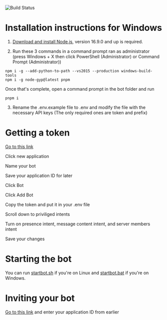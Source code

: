 ![Build Status](https://github.com/william5553/triv/workflows/lint/badge.svg?branch=discord.js-latest)
# Installation instructions for Windows
1. [Download and install Node.js](https://nodejs.org/en/), version 16.9.0 and up is required.

2. Run these 3 commands in a command prompt ran as administrator (press Windows + X then click PowerShell (Administrator) or Command Prompt (Administrator))
```shell
npm i -g --add-python-to-path --vs2015 --production windows-build-tools
npm i -g node-gyp@latest pnpm
```

Once that's complete, open a command prompt in the bot folder and run
```shell
pnpm i
```

3. Rename the .env.example file to .env and modify the file with the necessary API keys (The only required ones are token and prefix)

# Getting a token

[Go to this link](https://discord.com/developers/applications)

Click new application

Name your bot

Save your application ID for later

Click Bot

Click Add Bot

Copy the token and put it in your .env file

Scroll down to priviliged intents

Turn on presence intent, message content intent, and server members intent

Save your changes

# Starting the bot
You can run [startbot.sh](https://github.com/William5553/triv/blob/discord.js-latest/startbot.sh) if you're on Linux and [startbot.bat](https://github.com/William5553/triv/blob/discord.js-latest/startbot.bat) if you're on Windows.

# Inviting your bot
[Go to this link](https://discordapi.com/permissions.html#1099511627775) and enter your application ID from earlier
